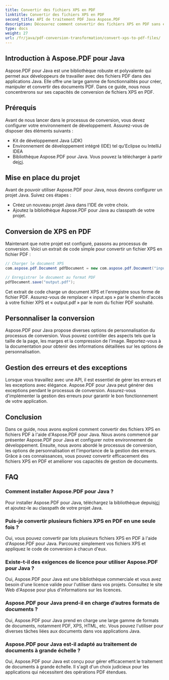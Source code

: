 ```yaml
---
title: Convertir des fichiers XPS en PDF
linktitle: Convertir des fichiers XPS en PDF
second_title: API de traitement PDF Java Aspose.PDF
description: Découvrez comment convertir des fichiers XPS en PDF sans effort à l'aide d'Aspose.PDF pour Java. Notre guide étape par étape simplifie le processus.
type: docs
weight: 27
url: /fr/java/pdf-conversion-transformation/convert-xps-to-pdf-files/
---
```


## Introduction à Aspose.PDF pour Java

Aspose.PDF pour Java est une bibliothèque robuste et polyvalente qui permet aux développeurs de travailler avec des fichiers PDF dans des applications Java. Elle offre une large gamme de fonctionnalités pour créer, manipuler et convertir des documents PDF. Dans ce guide, nous nous concentrerons sur ses capacités de conversion de fichiers XPS en PDF.

## Prérequis

Avant de nous lancer dans le processus de conversion, vous devez configurer votre environnement de développement. Assurez-vous de disposer des éléments suivants :

- Kit de développement Java (JDK)
- Environnement de développement intégré (IDE) tel qu'Eclipse ou IntelliJ IDEA
-  Bibliothèque Aspose.PDF pour Java. Vous pouvez la télécharger à partir de[ici](https://releases.aspose.com/pdf/java/).

## Mise en place du projet

Avant de pouvoir utiliser Aspose.PDF pour Java, nous devons configurer un projet Java. Suivez ces étapes :

- Créez un nouveau projet Java dans l’IDE de votre choix.
- Ajoutez la bibliothèque Aspose.PDF pour Java au classpath de votre projet.

## Conversion de XPS en PDF

Maintenant que notre projet est configuré, passons au processus de conversion. Voici un extrait de code simple pour convertir un fichier XPS en fichier PDF :

```java
// Charger le document XPS
com.aspose.pdf.Document pdfDocument = new com.aspose.pdf.Document("input.xps");

// Enregistrer le document au format PDF
pdfDocument.save("output.pdf");
```

Cet extrait de code charge un document XPS et l'enregistre sous forme de fichier PDF. Assurez-vous de remplacer « input.xps » par le chemin d'accès à votre fichier XPS et « output.pdf » par le nom du fichier PDF souhaité.

## Personnaliser la conversion

Aspose.PDF pour Java propose diverses options de personnalisation du processus de conversion. Vous pouvez contrôler des aspects tels que la taille de la page, les marges et la compression de l'image. Reportez-vous à la documentation pour obtenir des informations détaillées sur les options de personnalisation.

## Gestion des erreurs et des exceptions

Lorsque vous travaillez avec une API, il est essentiel de gérer les erreurs et les exceptions avec élégance. Aspose.PDF pour Java peut générer des exceptions pendant le processus de conversion. Assurez-vous d'implémenter la gestion des erreurs pour garantir le bon fonctionnement de votre application.

## Conclusion

Dans ce guide, nous avons exploré comment convertir des fichiers XPS en fichiers PDF à l'aide d'Aspose.PDF pour Java. Nous avons commencé par présenter Aspose.PDF pour Java et configurer notre environnement de développement. Ensuite, nous avons abordé le processus de conversion, les options de personnalisation et l'importance de la gestion des erreurs. Grâce à ces connaissances, vous pouvez convertir efficacement des fichiers XPS en PDF et améliorer vos capacités de gestion de documents.

## FAQ

### Comment installer Aspose.PDF pour Java ?

 Pour installer Aspose.PDF pour Java, téléchargez la bibliothèque depuis[ici](https://releases.aspose.com/pdf/java/) et ajoutez-le au classpath de votre projet Java.

### Puis-je convertir plusieurs fichiers XPS en PDF en une seule fois ?

Oui, vous pouvez convertir par lots plusieurs fichiers XPS en PDF à l'aide d'Aspose.PDF pour Java. Parcourez simplement vos fichiers XPS et appliquez le code de conversion à chacun d'eux.

### Existe-t-il des exigences de licence pour utiliser Aspose.PDF pour Java ?

Oui, Aspose.PDF pour Java est une bibliothèque commerciale et vous avez besoin d'une licence valide pour l'utiliser dans vos projets. Consultez le site Web d'Aspose pour plus d'informations sur les licences.

### Aspose.PDF pour Java prend-il en charge d’autres formats de documents ?

Oui, Aspose.PDF pour Java prend en charge une large gamme de formats de documents, notamment PDF, XPS, HTML, etc. Vous pouvez l'utiliser pour diverses tâches liées aux documents dans vos applications Java.

### Aspose.PDF pour Java est-il adapté au traitement de documents à grande échelle ?

Oui, Aspose.PDF pour Java est conçu pour gérer efficacement le traitement de documents à grande échelle. Il s'agit d'un choix judicieux pour les applications qui nécessitent des opérations PDF étendues.